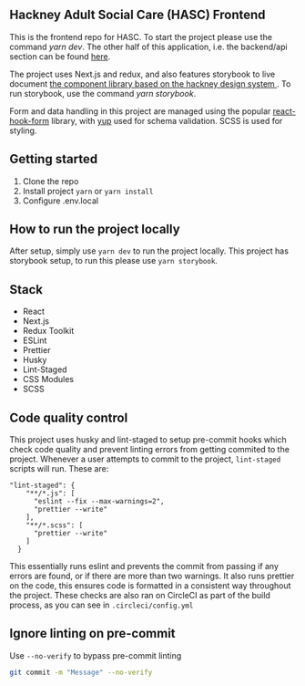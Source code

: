 ## Hackney Adult Social Care (HASC) Frontend

This is the frontend repo for HASC. To start the project please use the command _yarn dev_. The other half of this application, i.e. the backend/api section can be found [here](https://github.com/LBHackney-IT/lbh-adult-social-care-api).

The project uses Next.js and redux, and also features storybook to live document [the component library based on the hackney design system ](https://design-system.hackney.gov.uk/). To run storybook, use the command _yarn storybook_.

Form and data handling in this project are managed using the popular [react-hook-form](https://www.npmjs.com/package/react-hook-form) library, with [yup](https://www.npmjs.com/package/yup) used for schema validation. SCSS is used for styling.

## Getting started
1. Clone the repo
2. Install project `yarn` or `yarn install`
3. Configure .env.local

## How to run the project locally
After setup, simply use `yarn dev` to run the project locally. This project has storybook setup, to run this please use `yarn storybook`.

## Stack
- React
- Next.js
- Redux Toolkit
- ESLint
- Prettier
- Husky
- Lint-Staged
- CSS Modules
- SCSS

## Code quality control
This project uses husky and lint-staged to setup pre-commit hooks which check code quality and prevent linting errors from getting commited to the project. Whenever a user attempts to commit to the project, `lint-staged` scripts will run. These are:
```
"lint-staged": {
    "**/*.js": [
      "eslint --fix --max-warnings=2",
      "prettier --write"
    ],
    "**/*.scss": [
      "prettier --write"
    ]
  }
```
This essentially runs eslint and prevents the commit from passing if any errors are found, or if there are more than two warnings. It also runs prettier on the code, this ensures code is formatted in a consistent way throughout the project. These checks are also ran on CircleCI as part of the build process, as you can see in `.circleci/config.yml`

## Ignore linting on pre-commit

Use `--no-verify` to bypass pre-commit linting

```sh
git commit -m "Message" --no-verify
```
